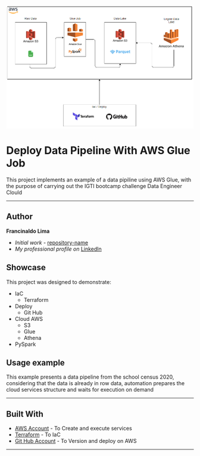 [![header][header-url]][header-link]

# Deploy Data Pipeline With AWS Glue Job 


This project implements an example of a data pipiline using AWS Glue, with the purpose of carrying out the IGTI bootcamp challenge Data Engineer Clould

---
## Author

**Francinaldo Lima** 
* *Initial work* - [repository-name][repository-url]
* *My professional profile on* [LinkedIn][linkedin-url]

## Showcase

This project was designed to demonstrate:

* IaC 
  * Terraform
* Deploy
  * Git Hub
* Cloud AWS
  * S3
  * Glue
  * Athena
* PySpark

## Usage example

This example presents a data pipeline from the school census 2020, considering that the data is already in row data, automation prepares the cloud services structure and waits for execution on demand

---

## Built With

* [AWS Account](https://aws.amazon.com/) - To Create and execute services
* [Terraform](https://www.terraform.io/) - To IaC
* [Git Hub Account](https://github.com/) - To Version and deploy on AWS


---


<!-- Markdown link & img dfn's -->

[header-url]: diagram.png
[header-link]: https://github.com/naldolima/
[repository-url]: https://github.com/naldolima/edc-mod1_desafio_final
[linkedin-url]: https://www.linkedin.com/in/francinaldo-lima/

